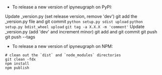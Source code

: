 - To release a new version of ipyneugraph on PyPI:

Update _version.py (set release version, remove 'dev')
git add the _version.py file and git commit
`python setup.py sdist upload`
`python setup.py bdist_wheel upload`
`git tag -a X.X.X -m 'comment'`
Update _version.py (add 'dev' and increment minor)
git add and git commit
git push
git push --tags

- To release a new version of ipyneugraph on NPM:

```
# clean out the `dist` and `node_modules` directories
git clean -fdx
npm install
npm publish
```